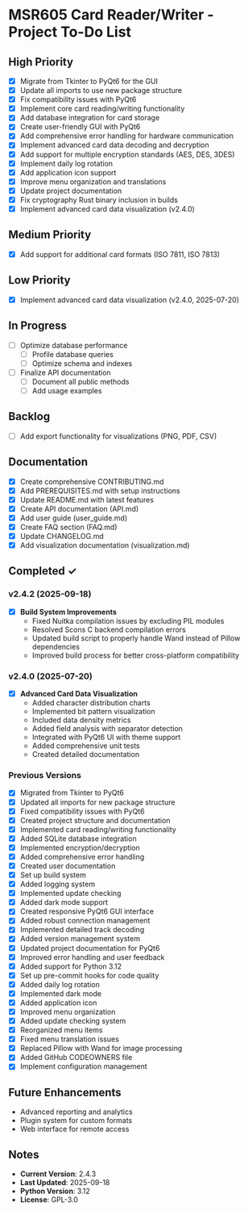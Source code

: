 # MSR605 Card Reader/Writer - Project To-Do List

## High Priority

- [x] Migrate from Tkinter to PyQt6 for the GUI
- [x] Update all imports to use new package structure
- [x] Fix compatibility issues with PyQt6
- [x] Implement core card reading/writing functionality
- [x] Add database integration for card storage
- [x] Create user-friendly GUI with PyQt6
- [x] Add comprehensive error handling for hardware communication
- [x] Implement advanced card data decoding and decryption
- [x] Add support for multiple encryption standards (AES, DES, 3DES)
- [x] Implement daily log rotation
- [x] Add application icon support
- [x] Improve menu organization and translations
- [x] Update project documentation
- [x] Fix cryptography Rust binary inclusion in builds
- [x] Implement advanced card data visualization (v2.4.0)

## Medium Priority

- [x] Add support for additional card formats (ISO 7811, ISO 7813)

## Low Priority

- [x] Implement advanced card data visualization (v2.4.0, 2025-07-20)

## In Progress

- [ ] Optimize database performance
  - [ ] Profile database queries
  - [ ] Optimize schema and indexes
- [ ] Finalize API documentation
  - [ ] Document all public methods
  - [ ] Add usage examples

## Backlog

- [ ] Add export functionality for visualizations (PNG, PDF, CSV)

## Documentation

- [x] Create comprehensive CONTRIBUTING.md
- [x] Add PREREQUISITES.md with setup instructions
- [x] Update README.md with latest features
- [x] Create API documentation (API.md)
- [x] Add user guide (user_guide.md)
- [x] Create FAQ section (FAQ.md)
- [x] Update CHANGELOG.md
- [x] Add visualization documentation (visualization.md)

## Completed ✓

### v2.4.2 (2025-09-18)

- [x] **Build System Improvements**
  - Fixed Nuitka compilation issues by excluding PIL modules
  - Resolved Scons C backend compilation errors
  - Updated build script to properly handle Wand instead of Pillow dependencies
  - Improved build process for better cross-platform compatibility

### v2.4.0 (2025-07-20)

- [x] **Advanced Card Data Visualization**
  - Added character distribution charts
  - Implemented bit pattern visualization
  - Included data density metrics
  - Added field analysis with separator detection
  - Integrated with PyQt6 UI with theme support
  - Added comprehensive unit tests
  - Created detailed documentation

### Previous Versions

- [x] Migrated from Tkinter to PyQt6
- [x] Updated all imports for new package structure
- [x] Fixed compatibility issues with PyQt6
- [x] Created project structure and documentation
- [x] Implemented card reading/writing functionality
- [x] Added SQLite database integration
- [x] Implemented encryption/decryption
- [x] Added comprehensive error handling
- [x] Created user documentation
- [x] Set up build system
- [x] Added logging system
- [x] Implemented update checking
- [x] Added dark mode support
- [x] Created responsive PyQt6 GUI interface
- [x] Added robust connection management
- [x] Implemented detailed track decoding
- [x] Added version management system
- [x] Updated project documentation for PyQt6
- [x] Improved error handling and user feedback
- [x] Added support for Python 3.12
- [x] Set up pre-commit hooks for code quality
- [x] Added daily log rotation
- [x] Implemented dark mode
- [x] Added application icon
- [x] Improved menu organization
- [x] Added update checking system
- [x] Reorganized menu items
- [x] Fixed menu translation issues
- [x] Replaced Pillow with Wand for image processing
- [x] Added GitHub CODEOWNERS file
- [x] Implement configuration management

## Future Enhancements

- Advanced reporting and analytics
- Plugin system for custom formats
- Web interface for remote access

## Notes

- **Current Version**: 2.4.3
- **Last Updated**: 2025-09-18
- **Python Version**: 3.12
- **License**: GPL-3.0
